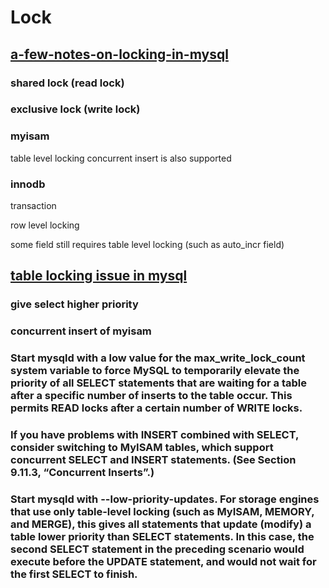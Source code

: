 # Lock

## [a-few-notes-on-locking-in-mysql](http://www.ovaistariq.net/612/a-few-notes-on-locking-in-mysql/#.WRGaSfmGO70 )
### shared lock (read lock)
### exclusive lock (write lock)

### myisam
table level locking
concurrent insert is also supported

### innodb
transaction

row level locking

some field still requires table level locking (such as auto_incr field)





## [table locking issue in mysql](https://dev.mysql.com/doc/refman/5.7/en/table-locking.html)
### give select higher priority
### concurrent insert of myisam
### Start mysqld with a low value for the max_write_lock_count system variable to force MySQL to temporarily elevate the priority of all SELECT statements that are waiting for a table after a specific number of inserts to the table occur. This permits READ locks after a certain number of WRITE locks. 
### If you have problems with INSERT combined with SELECT, consider switching to MyISAM tables, which support concurrent SELECT and INSERT statements. (See Section 9.11.3, “Concurrent Inserts”.) 
### Start mysqld with --low-priority-updates. For storage engines that use only table-level locking (such as MyISAM, MEMORY, and MERGE), this gives all statements that update (modify) a table lower priority than SELECT statements. In this case, the second SELECT statement in the preceding scenario would execute before the UPDATE statement, and would not wait for the first SELECT to finish. 
